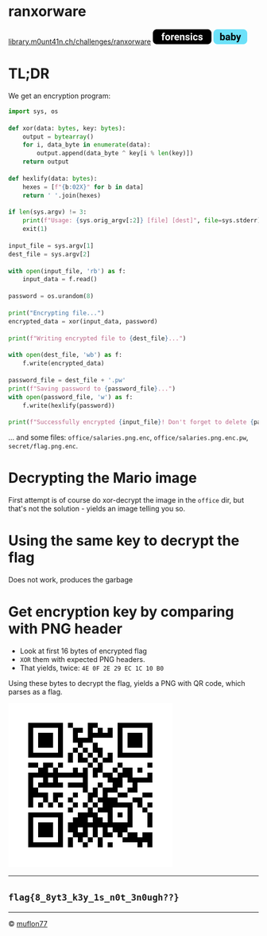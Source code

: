 # ranxorware

[library.m0unt41n.ch/challenges/ranxorware](https://library.m0unt41n.ch/challenges/ranxorware) ![](../../resources/forensics.svg) ![](../../resources/baby.svg) 

# TL;DR

We get an encryption program:

```python
import sys, os

def xor(data: bytes, key: bytes):
    output = bytearray()
    for i, data_byte in enumerate(data):
        output.append(data_byte ^ key[i % len(key)])
    return output

def hexlify(data: bytes):
    hexes = [f"{b:02X}" for b in data]
    return ' '.join(hexes)

if len(sys.argv) != 3:
    print(f"Usage: {sys.orig_argv[:2]} [file] [dest]", file=sys.stderr)
    exit(1)

input_file = sys.argv[1]
dest_file = sys.argv[2]

with open(input_file, 'rb') as f:
    input_data = f.read()
    
password = os.urandom(8)

print("Encrypting file...")
encrypted_data = xor(input_data, password)

print(f"Writing encrypted file to {dest_file}...")

with open(dest_file, 'wb') as f:
    f.write(encrypted_data)

password_file = dest_file + '.pw'
print(f"Saving password to {password_file}...")
with open(password_file, 'w') as f:
    f.write(hexlify(password))
    
print(f"Successfully encrypted {input_file}! Don't forget to delete {password_file} after you saved it!")
```

... and some files: `office/salaries.png.enc`, `office/salaries.png.enc.pw`, `secret/flag.png.enc`.

# Decrypting the Mario image

First attempt is of course do xor-decrypt the image in the `office` dir,
but that's not the solution - yields an image telling you so.

# Using the same key to decrypt the flag

Does not work, produces the garbage

# Get encryption key by comparing with PNG header

-   Look at first 16 bytes of encrypted flag
-   `XOR` them with expected PNG headers.
-   That yields, twice: `4E 0F 2E 29 EC 1C 10 B0`

Using these bytes to decrypt the flag, yields a PNG with QR code, which
parses as a flag.

![](flag.png "")

---

## `flag{8_8yt3_k3y_1s_n0t_3n0ugh??}`


<hr>

&copy; [muflon77](https://library.m0unt41n.ch/players/805ae1c8-9fe4-5816-b4a4-5057fa6eedb1)
